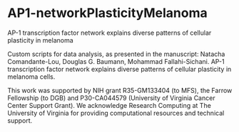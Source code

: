 # AP1-networkPlasticityMelanoma
AP-1 transcription factor network explains diverse patterns of cellular plasticity in melanoma

Custom  scripts for data analysis, as presented in the manuscript:
Natacha Comandante-Lou, Douglas G. Baumann, Mohammad Fallahi-Sichani. 
AP-1 transcription factor network explains diverse patterns of cellular plasticity in melanoma cells.

This work was supported by NIH grant R35-GM133404 (to MFS), the Farrow Fellowship (to DGB) and P30-CA044579 (University of Virginia Cancer Center Support Grant). We acknowledge Research Computing at The University of Virginia for providing computational resources and technical support.

